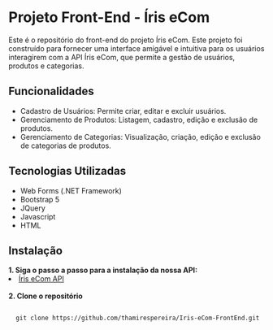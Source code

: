 <h1>Projeto Front-End - Íris eCom</h1>
<p>Este é o repositório do front-end do projeto Íris eCom. Este projeto foi construído para fornecer uma interface amigável e intuitiva para
  os usuários interagirem com a API Íris eCom, que permite a gestão de usuários, produtos e categorias.</p>

<h2>Funcionalidades</h2>
<ul>
  <li>Cadastro de Usuários: Permite criar, editar e excluir usuários.</li>
  <li>Gerenciamento de Produtos: Listagem, cadastro, edição e exclusão de produtos.</li>
  <li>Gerenciamento de Categorias: Visualização, criação, edição e exclusão de categorias de produtos.</li>
</ul>

<h2>Tecnologias Utilizadas</h2>
<ul>
  <li>Web Forms (.NET Framework)</li>
  <li>Bootstrap 5</li>
  <li>JQuery</li>
  <li>Javascript</li>
  <li>HTML</li>
</ul>

<h2>Instalação</h2>
<strong>1. Siga o passo a passo para a instalação da nossa API:</strong>
<li><a href="https://github.com/thamirespereira/Iris-eCom">Íris eCom API</a></li>
<br>
<strong>2. Clone o repositório</strong>
<pre><code>
  git clone https://github.com/thamirespereira/Iris-eCom-FrontEnd.git
</code></pre>
